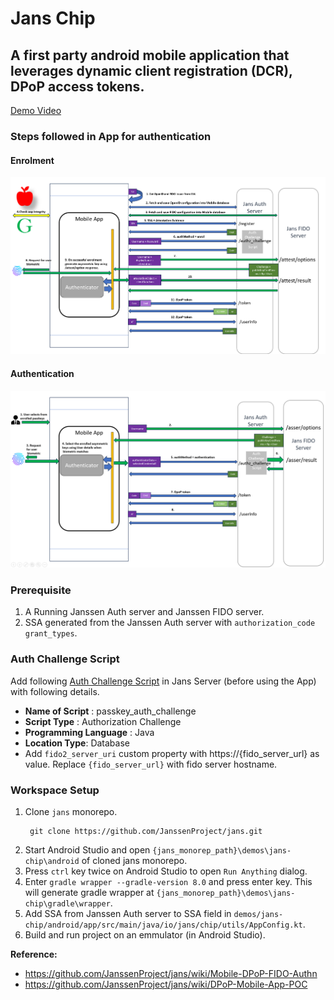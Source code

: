 # Jans Chip

## A  first party android mobile application that leverages dynamic client registration (DCR), DPoP access tokens.

[Demo Video](https://www.loom.com/embed/66e145e3bba4406ebda53715168ca8f9?sid=e946f580-587e-4c55-8ea8-3845d6ae4ce9)


### Steps followed in App for authentication

#### Enrolment

![](./docs/enrolment.png)

#### Authentication

![](./docs/authentication.png)

### Prerequisite

1. A Running Janssen Auth server and Janssen FIDO server.
2. SSA generated from the Janssen Auth server with `authorization_code` `grant_types`.
 
### Auth Challenge Script

Add following [Auth Challenge Script](./docs/authChallengeScript.java) in Jans Server (before using the App) with following details.

- **Name of Script** : passkey_auth_challenge
- **Script Type** : Authorization Challenge
- **Programming Language** : Java
- **Location Type**: Database
- Add `fido2_server_uri` custom property with https://{fido_server_url} as value. Replace `{fido_server_url}` with fido server hostname.

### Workspace Setup

1. Clone `jans` monorepo.
   ```
    git clone https://github.com/JanssenProject/jans.git
   ```
2. Start Android Studio and open `{jans_monorep_path}\demos\jans-chip\android` of cloned jans monorepo. 
3. Press `ctrl` key twice on Android Studio to open `Run Anything` dialog.
4. Enter `gradle wrapper --gradle-version 8.0` and press enter key. This will generate gradle wrapper at `{jans_monorep_path}\demos\jans-chip\gradle\wrapper`.
5. Add SSA from Janssen Auth server to SSA field in `demos/jans-chip/android/app/src/main/java/io/jans/chip/utils/AppConfig.kt`.
5. Build and run project on an emmulator (in Android Studio).


**Reference:**
- https://github.com/JanssenProject/jans/wiki/Mobile-DPoP-FIDO-Authn
- https://github.com/JanssenProject/jans/wiki/DPoP-Mobile-App-POC